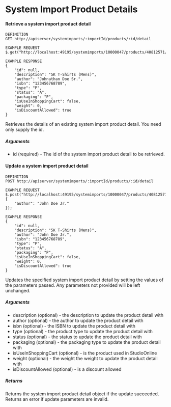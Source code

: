 # System Import Product Details

#### Retrieve a system import product detail

```
DEFINITION
GET http://apiserver/systemimports/:importId/products/:id/detail

EXAMPLE REQUEST
$.get("http://localhost:49195/systemimports/10000047/products/40812571/detail");

EXAMPLE RESPONSE
{
    "id": null,
    "description": "5K T-Shirts (Mens)",
    "author": "Johnathan Doe Sr.",
    "isbn": "123456768789",
    "type": "P",
    "status": "A",
    "packaging": "P",
    "isUseInShoppingCart": false,
    "weight": 0,
    "isDiscountAllowed": true
}

```

Retrieves the details of an existing system import product detail. You need only supply the id.

##### Arguments

* id (required) - The id of the system import product detail to be retrieved.

#### Update a system import product detail

```
DEFINITION
POST http://apiserver/systemimports/:importId/products/:id/detail

EXAMPLE REQUEST
$.post("http://localhost:49195/systemimports/10000047/products/40812571/detail {
    "author": "John Doe Jr."
});

EXAMPLE RESPONSE
{
    "id": null,
    "description": "5K T-Shirts (Mens)",
    "author": "John Doe Jr.",
    "isbn": "123456768789",
    "type": "P",
    "status": "A",
    "packaging": "P",
    "isUseInShoppingCart": false,
    "weight": 0,
    "isDiscountAllowed": true
}

```

Updates the specified system import product detail by setting the values of the parameters passed. Any parameters not provided will be left unchanged.

##### Arguments

* description (optional) - the description to update the product detail with
* author (optional) - the author to update the product detail with
* isbn (optional) - the ISBN to update the product detail with
* type (optional) - the product type to update the product detail with
* status (optional) - the status to update the product detail with
* packaging (optional) - the packaging type to update the product detail with
* isUseInShoppingCart (optional) - is the product used in StudioOnline
* weight (optional) - the weight the weight to update the product detail with
* isDiscountAllowed (optional) - is a discount allowed

##### Returns

Returns the system import product detail object if the update succeeded. Returns an error if update parameters are invalid.
